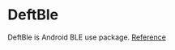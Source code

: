 # DeftBle
DeftBle is Android BLE use package.
[Reference](https://github.com/deftplot/DeftBle/wiki)
